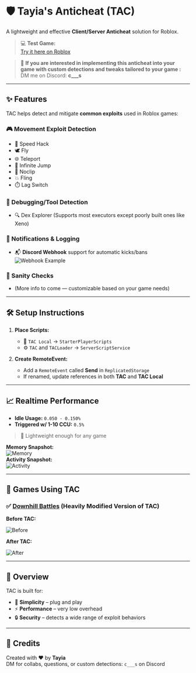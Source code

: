 # 🛡️ Tayia's Anticheat (TAC)

A lightweight and effective **Client/Server Anticheat** solution for Roblox.

> 💻 **Test Game:**  
> [Try it here on Roblox](https://www.roblox.com/games/116869323919467/anticheat-attempt#ropro-quick-play)

> 💬 **If you are interested in implementing this anticheat into your game with custom detections and tweaks tailored to your game :**  
> DM me on Discord: **c___s**

---

## ✨ Features

TAC helps detect and mitigate **common exploits** used in Roblox games:

### 🎮 Movement Exploit Detection
- 🚀 Speed Hack
- 🕊️ Fly
- 🌐 Teleport
- 🔁 Infinite Jump
- 🧱 Noclip
- 💥 Fling
- ⏱️ Lag Switch

### 🧪 Debugging/Tool Detection
- 🔍 Dex Explorer (Supports most executors except poorly built ones like Xeno)

### 📢 Notifications & Logging
- 📬 **Discord Webhook** support for automatic kicks/bans  
  ![Webhook Example](https://github.com/user-attachments/assets/ff165b67-1f3e-4908-b57e-bc93363acf23)

### 🧠 Sanity Checks
- (More info to come — customizable based on your game needs)

---

## 🛠️ Setup Instructions

1. **Place Scripts:**
   - 🧩 `TAC Local` → `StarterPlayerScripts`
   - ⚙️ `TAC` and `TACLoader` → `ServerScriptService`

2. **Create RemoteEvent:**
   - Add a `RemoteEvent` called **Send** in `ReplicatedStorage`
   - If renamed, update references in both **TAC** and **TAC Local**

---

## 📈 Realtime Performance

- **Idle Usage:** `0.050 - 0.150%`  
- **Triggered w/ 1-10 CCU:** `0.5%`

> 🧠 Lightweight enough for any game

**Memory Snapshot:**  
![Memory](https://github.com/user-attachments/assets/a7582e6b-444d-47dc-b02a-1492817d002a)  
**Activity Snapshot:**  
![Activity](https://github.com/user-attachments/assets/36490eab-7e3f-4c5b-b705-43cc482dcb5b)

---

## 📍 Games Using TAC

### ✅ [Downhill Battles](https://www.roblox.com/games/4838844130/Downhill-Battles) (Heavily Modified Version of TAC)

**Before TAC:**

![Before](https://github.com/user-attachments/assets/3d598af8-1a44-46ac-8547-a6afe751bb43)

**After TAC:**

![After](https://github.com/user-attachments/assets/8cc6e7bb-9277-4871-8c93-5706358365ac)

---

## 🚀 Overview

TAC is built for:
- 🧠 **Simplicity** – plug and play
- ⚡ **Performance** – very low overhead
- 🔒 **Security** – detects a wide range of exploit behaviors

---

## 🤝 Credits

Created with ❤️ by **Tayia**  
DM for collabs, questions, or custom detections: `c___s` on Discord
